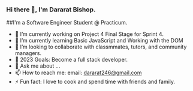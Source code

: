 ### Hi there 👋, I'm Dararat Bishop.

##I'm a Software Engineer Student @ Practicum.

- 🔭 I’m currently working on Project 4 Final Stage for Sprint 4. 
- 🌱 I’m currently learning Basic JavaScript and Working with the DOM
- 👯 I’m looking to collaborate with classmmates, tutors, and community managers.
- :rocket: 2023 Goals: Become a full stack developer.
- 💬 Ask me about ...
- 📫 How to reach me: email: dararat246@gmail.com
- ⚡ Fun fact: I love to cook and spend time with friends and family.

